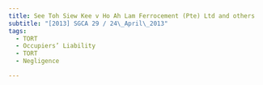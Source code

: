 ```yaml
---
title: See Toh Siew Kee v Ho Ah Lam Ferrocement (Pte) Ltd and others 
subtitle: "[2013] SGCA 29 / 24\_April\_2013"
tags:
  - TORT
  - Occupiers’ Liability
  - TORT
  - Negligence

---
```


